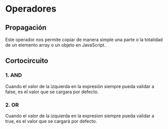 # Operadores

## Propagación
Este operador nos permite copiar de manera simple una parte o la totalidad de un elemento array o un objeto en JavaScript.

## Cortocircuito
### 1. AND
Cuando el valor de la izquierda en la expresiòn siempre pueda validar a false, es el valor que se cargara por defecto.

### 2. OR
Cuando el valor de la izquierda en la expresion siempre pueda validar a true, es el valor que se cargará por defecto.
